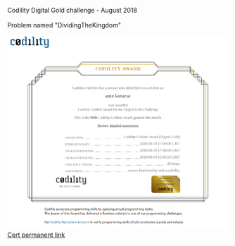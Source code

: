 Codility Digital Gold challenge - August 2018<br /><br />
Problem named "DividingTheKingdom"


<img src="cert.png" alt="cert shot"/>
<a target="_blank" href="https://app.codility.com/cert/view/certCKRPKQ-CJZBRMTQRH4WU8MU/">Cert permanent link</a>
